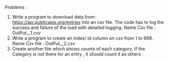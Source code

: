 Problems :
1.	Write a program to download data from:  https://api.publicapis.org/entries into an csv file. 
The code has to log the success and failure of the load with detailed logging.
Name Csv file : OutPut_<Urname>_1.csv
2.	 Write a program to create an index/ id column on csv from 1 to 698.
Name Csv file : OutPut_<Urname>_2.csv
3.	Create another file which shows counts of each category. If the Category is not there for an entry , it should count it as others . 
